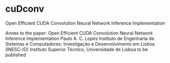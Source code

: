 # cuDconv
Open Efficient CUDA Convolution Neural Network Inference Implementation

Annex to the paper: 
Open Efficient CUDA Convolution Neural Network Inference Implementation
Paulo A. C. Lopes
Instituto de Engenharia de Sistemas e Computadores: Investigação e Desenvolvimento em Lisboa (INESC-ID)
Instituto Superior Técnico, Universidade de Lisboa
to be published
